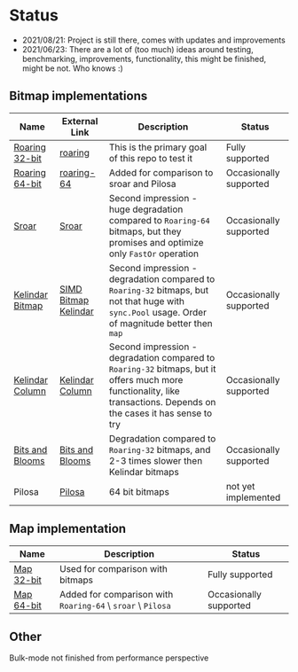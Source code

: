 # Status

* 2021/08/21:
  Project is still there, comes with updates and improvements
* 2021/06/23:
There are a lot of (too much) ideas around testing, benchmarking, improvements, functionality, this might be finished, might be not.
Who knows :)

## Bitmap implementations
|Name|External Link|Description|Status|
|---|---|---|---|
|[Roaring 32-bit](../index-roaring)|[roaring](https://github.com/RoaringBitmap/roaring)|This is the primary goal of this repo to test it|Fully supported|
|[Roaring 64-bit](../index-roaring64)|[roaring-64](https://github.com/RoaringBitmap/roaring/tree/master/roaring64)|Added for comparison to sroar and Pilosa|Occasionally supported|
|[Sroar](../index-sroar)|[Sroar](https://github.com/dgraph-io/sroar)|Second impression - huge degradation compared to `Roaring-64` bitmaps, but they promises and optimize only `FastOr` operation|Occasionally supported|
|[Kelindar Bitmap](../index-kelindar)|[SIMD Bitmap Kelindar](https://github.com/kelindar/bitmap)|Second impression - degradation compared to `Roaring-32` bitmaps, but not that huge with `sync.Pool` usage. Order of magnitude better then `map`|Occasionally supported|
|[Kelindar Column](../index-kelindar-column)|[Kelindar Column](https://github.com/kelindar/column)|Second impression - degradation compared to `Roaring-32` bitmaps, but it offers much more functionality, like transactions. Depends on the cases it has sense to try|Occasionally supported|
|[Bits and Blooms](../index-bits-and-blooms)|[Bits and Blooms](https://github.com/bits-and-blooms/bitset)|Degradation compared to `Roaring-32` bitmaps, and 2-3 times slower then Kelindar bitmaps|Occasionally supported|
|Pilosa|[Pilosa](https://github.com/pilosa/pilosa)|64 bit bitmaps|not yet implemented|

## Map implementation
|Name|Description|Status|
|---|---|---|
|[Map 32-bit](../index-map)|Used for comparison with bitmaps|Fully supported|
|[Map 64-bit](../index-map64)|Added for comparison with `Roaring-64` \ `sroar` \ `Pilosa` |Occasionally supported|

## Other
Bulk-mode not finished from performance perspective